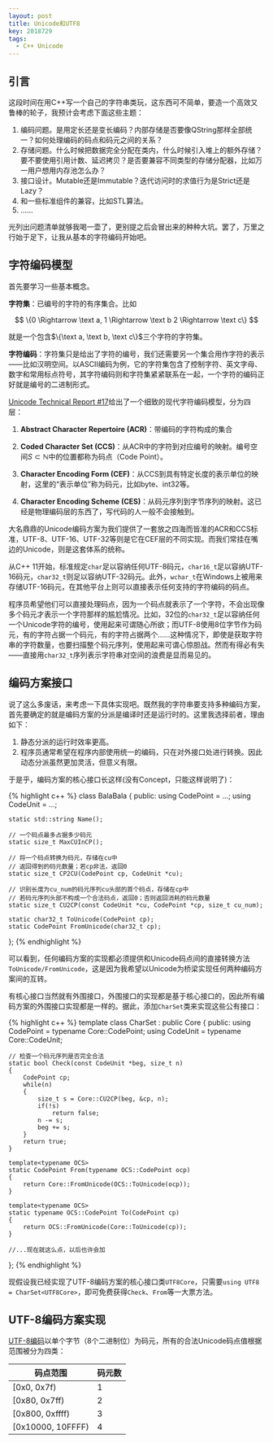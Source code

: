 ```yaml
---
layout: post
title: Unicode和UTF8
key: 2018729
tags:
  - C++ Unicode
---
```


## 引言

这段时间在用C++写一个自己的字符串类玩，这东西可不简单，要造一个高效又鲁棒的轮子，我预计会考虑下面这些主题：

1. 编码问题。是用定长还是变长编码？内部存储是否要像QString那样全部统一？如何处理编码的码点和码元之间的关系？
2. 存储问题。什么时候把数据完全分配在类内，什么时候引入堆上的额外存储？要不要使用引用计数、延迟拷贝？是否要兼容不同类型的存储分配器，比如万一用户想用内存池怎么办？
3. 接口设计。Mutable还是Immutable？迭代访问时的求值行为是Strict还是Lazy？
4. 和一些标准组件的兼容，比如STL算法。
5. ……

光列出问题清单就够我喝一壶了，更别提之后会冒出来的种种大坑。罢了，万里之行始于足下，让我从基本的字符编码开始吧。

## 字符编码模型

首先要学习一些基本概念。

**字符集**：已编号的字符的有序集合。比如

$$
\{0 \Rightarrow \text a, 1 \Rightarrow \text b 2 \Rightarrow \text c\}
$$

就是一个包含$\{\text a, \text b, \text c\}$三个字符的字符集。

**字符编码**：字符集只是给出了字符的编号，我们还需要另一个集合用作字符的表示——比如汉明空间。以ASCII编码为例，它的字符集包含了控制字符、英文字母、数字和常用标点符号，其字符编码则和字符集紧紧联系在一起，一个字符的编码正好就是编号的二进制形式。

[Unicode Technical Report #17](http://www.unicode.org/reports/tr17/)给出了一个细致的现代字符编码模型，分为四层：

1. **Abstract Character Repertoire (ACR)**：带编码的字符构成的集合

2. **Coded Character Set (CCS)**：从ACR中的字符到对应编号的映射。编号空间$S \subset \mathbb N$中的位置都称为码点（Code Point）。

3. **Character Encoding Form (CEF)**：从CCS到具有特定长度的表示单位的映射，这里的“表示单位”称为码元，比如byte、int32等。

4. **Character Encoding Scheme (CES)**：从码元序列到字节序列的映射。这已经是物理编码层的东西了，写代码的人一般不会接触到。

大名鼎鼎的Unicode编码方案为我们提供了一套放之四海而皆准的ACR和CCS标准，UTF-8、UTF-16、UTF-32等则是它在CEF层的不同实现。而我们常挂在嘴边的Unicode，则是这套体系的统称。

从C++ 11开始，标准规定`char`足以容纳任何UTF-8码元，`char16_t`足以容纳UTF-16码元，`char32_t`则足以容纳UTF-32码元。此外，`wchar_t`在Windows上被用来存储UTF-16码元，在其他平台上则可以直接表示任何支持的字符编码的码点。

程序员希望他们可以直接处理码点，因为一个码点就表示了一个字符，不会出现像多个码元才表示一个字符那样的尴尬情况。比如，32位的`char32_t`足以容纳任何一个Unicode字符的编号，使用起来可谓随心所欲；而UTF-8使用8位字节作为码元，有的字符占据一个码元，有的字符占据两个……这种情况下，即使是获取字符串的字符数量，也要扫描整个码元序列，使用起来可谓心惊胆战。然而有得必有失——直接用`char32_t`序列表示字符串对空间的浪费是显而易见的。

## 编码方案接口

说了这么多废话，来考虑一下具体实现吧。既然我的字符串要支持多种编码方案，首先要确定的就是编码方案的分派是编译时还是运行时的。这里我选择前者，理由如下：

1. 静态分派的运行时效率更高。
2. 程序员通常希望在程序内部使用统一的编码，只在对外接口处进行转换。因此动态分派虽然更加灵活，但意义有限。

于是乎，编码方案的核心接口长这样(没有Concept，只能这样说明了)：

{% highlight c++ %}
class BalaBala
{
public:
    using CodePoint = ...;
    using CodeUnit  = ...;

    static std::string Name();

    // 一个码点最多占据多少码元
    static size_t MaxCUInCP();

    // 将一个码点转换为码元，存储在cu中
    // 返回得到的码元数量；若cp非法，返回0
    static size_t CP2CU(CodePoint cp, CodeUnit *cu);

    // 识别长度为cu_num的码元序列cu头部的首个码点，存储在cp中
    // 若码元序列头部不构成一个合法码点，返回0；否则返回消耗的码元数量
    static size_t CU2CP(const CodeUnit *cu, CodePoint *cp, size_t cu_num);

    static char32_t ToUnicode(CodePoint cp);
    static CodePoint FromUnicode(char32_t cp);
};
{% endhighlight %}

可以看到，任何编码方案的实现都必须提供和Unicode码点间的直接转换方法`ToUnicode/FromUnicode`，这是因为我希望以Unicode为桥梁实现任何两种编码方案间的互转。

有核心接口当然就有外围接口，外围接口的实现都是基于核心接口的，因此所有编码方案的外围接口实现都是一样的。据此，添加`CharSet`类来实现这些公有接口：

{% highlight c++ %}
template<typename Core>
class CharSet : public Core
{
public:
    using CodePoint = typename Core::CodePoint;
    using CodeUnit  = typename Core::CodeUnit;

    // 检查一个码元序列是否完全合法
    static bool Check(const CodeUnit *beg, size_t n)
    {
        CodePoint cp;
        while(n)
        {
            size_t s = Core::CU2CP(beg, &cp, n);
            if(!s)
                return false;
            n -= s;
            beg += s;
        }
        return true;
    }

    template<typename OCS>
    static CodePoint From(typename OCS::CodePoint ocp)
    {
        return Core::FromUnicode(OCS::ToUnicode(ocp));
    }

    template<typename OCS>
    static typename OCS::CodePoint To(CodePoint cp)
    {
        return OCS::FromUnicode(Core::ToUnicode(cp));
    }

    //...现在就这么点，以后也许会加
};
{% endhighlight %}

现假设我已经实现了UTF-8编码方案的核心接口类`UTF8Core`，只需要`using UTF8 = CharSet<UTF8Core>`，即可免费获得`Check`、`From`等一大票方法。

## UTF-8编码方案实现

[UTF-8编码](https://en.wikipedia.org/wiki/UTF-8)以单个字节（8个二进制位）为码元，所有的合法Unicode码点值根据范围被分为四类：

| 码点范围 | 码元数 |
| ---- | ---- |
| [0x0, 0x7f) | 1 |
| [0x80, 0x7ff) | 2 |
| [0x800, 0xffff) | 3 |
| [0x10000, 10FFFF) | 4 |
